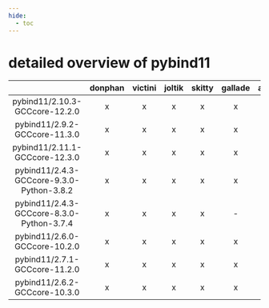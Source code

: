 ```yaml
---
hide:
  - toc
---
```


detailed overview of pybind11
=============================

| |donphan|victini|joltik|skitty|gallade|accelgor|swalot|doduo|
| :---: | :---: | :---: | :---: | :---: | :---: | :---: | :---: | :---: |
|pybind11/2.10.3-GCCcore-12.2.0|x|x|x|x|x|x|x|x|
|pybind11/2.9.2-GCCcore-11.3.0|x|x|x|x|x|x|x|x|
|pybind11/2.11.1-GCCcore-12.3.0|x|x|x|x|x|x|x|x|
|pybind11/2.4.3-GCCcore-9.3.0-Python-3.8.2|x|x|x|x|x|x|x|x|
|pybind11/2.4.3-GCCcore-8.3.0-Python-3.7.4|x|x|x|x|-|-|x|x|
|pybind11/2.6.0-GCCcore-10.2.0|x|x|x|x|x|x|x|x|
|pybind11/2.7.1-GCCcore-11.2.0|x|x|x|x|x|x|x|x|
|pybind11/2.6.2-GCCcore-10.3.0|x|x|x|x|x|x|x|x|
